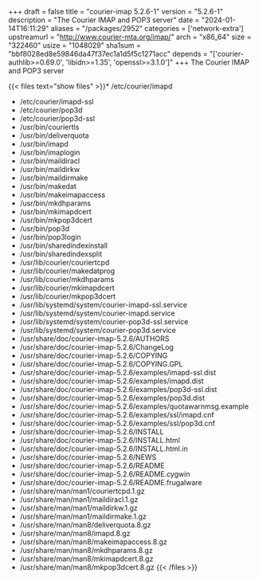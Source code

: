 +++
draft = false
title = "courier-imap 5.2.6-1"
version = "5.2.6-1"
description = "The Courier IMAP and POP3 server"
date = "2024-01-14T16:11:29"
aliases = "/packages/2952"
categories = ['network-extra']
upstreamurl = "http://www.courier-mta.org/imap/"
arch = "x86_64"
size = "322460"
usize = "1048029"
sha1sum = "bbf8028ed8e59846da47f37ec1a1d5f5c1271acc"
depends = "['courier-authlib>=0.69.0', 'libidn>=1.35', 'openssl>=3.1.0']"
+++
The Courier IMAP and POP3 server

{{< files text="show files" >}}* /etc/courier/imapd
* /etc/courier/imapd-ssl
* /etc/courier/pop3d
* /etc/courier/pop3d-ssl
* /usr/bin/couriertls
* /usr/bin/deliverquota
* /usr/bin/imapd
* /usr/bin/imaplogin
* /usr/bin/maildiracl
* /usr/bin/maildirkw
* /usr/bin/maildirmake
* /usr/bin/makedat
* /usr/bin/makeimapaccess
* /usr/bin/mkdhparams
* /usr/bin/mkimapdcert
* /usr/bin/mkpop3dcert
* /usr/bin/pop3d
* /usr/bin/pop3login
* /usr/bin/sharedindexinstall
* /usr/bin/sharedindexsplit
* /usr/lib/courier/couriertcpd
* /usr/lib/courier/makedatprog
* /usr/lib/courier/mkdhparams
* /usr/lib/courier/mkimapdcert
* /usr/lib/courier/mkpop3dcert
* /usr/lib/systemd/system/courier-imapd-ssl.service
* /usr/lib/systemd/system/courier-imapd.service
* /usr/lib/systemd/system/courier-pop3d-ssl.service
* /usr/lib/systemd/system/courier-pop3d.service
* /usr/share/doc/courier-imap-5.2.6/AUTHORS
* /usr/share/doc/courier-imap-5.2.6/ChangeLog
* /usr/share/doc/courier-imap-5.2.6/COPYING
* /usr/share/doc/courier-imap-5.2.6/COPYING.GPL
* /usr/share/doc/courier-imap-5.2.6/examples/imapd-ssl.dist
* /usr/share/doc/courier-imap-5.2.6/examples/imapd.dist
* /usr/share/doc/courier-imap-5.2.6/examples/pop3d-ssl.dist
* /usr/share/doc/courier-imap-5.2.6/examples/pop3d.dist
* /usr/share/doc/courier-imap-5.2.6/examples/quotawarnmsg.example
* /usr/share/doc/courier-imap-5.2.6/examples/ssl/imapd.cnf
* /usr/share/doc/courier-imap-5.2.6/examples/ssl/pop3d.cnf
* /usr/share/doc/courier-imap-5.2.6/INSTALL
* /usr/share/doc/courier-imap-5.2.6/INSTALL.html
* /usr/share/doc/courier-imap-5.2.6/INSTALL.html.in
* /usr/share/doc/courier-imap-5.2.6/NEWS
* /usr/share/doc/courier-imap-5.2.6/README
* /usr/share/doc/courier-imap-5.2.6/README.cygwin
* /usr/share/doc/courier-imap-5.2.6/README.frugalware
* /usr/share/man/man1/couriertcpd.1.gz
* /usr/share/man/man1/maildiracl.1.gz
* /usr/share/man/man1/maildirkw.1.gz
* /usr/share/man/man1/maildirmake.1.gz
* /usr/share/man/man8/deliverquota.8.gz
* /usr/share/man/man8/imapd.8.gz
* /usr/share/man/man8/makeimapaccess.8.gz
* /usr/share/man/man8/mkdhparams.8.gz
* /usr/share/man/man8/mkimapdcert.8.gz
* /usr/share/man/man8/mkpop3dcert.8.gz
{{< /files >}}
